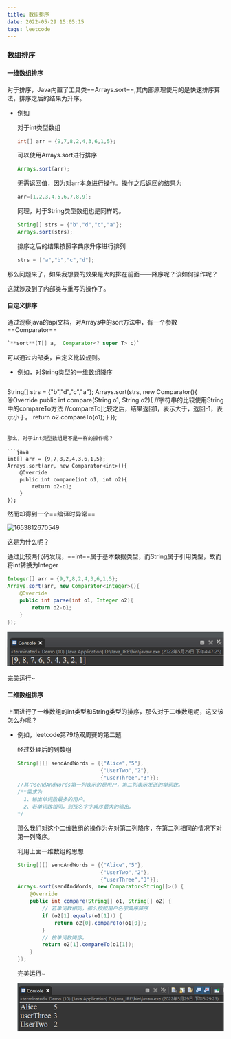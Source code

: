 ```yaml
---
title: 数组排序
date: 2022-05-29 15:05:15
tags: leetcode
---
```


### 数组排序

#### 一维数组排序

对于排序，Java内置了工具类==Arrays.sort==,其内部原理使用的是快速排序算法，排序之后的结果为升序。

- 例如

  对于int类型数组

  ```java
  int[] arr = {9,7,8,2,4,3,6,1,5};
  ```

  可以使用Arrays.sort进行排序

  ```java
  Arrays.sort(arr);
  ```

  无需返回值，因为对arr本身进行操作。操作之后返回的结果为

  ```java
  arr=[1,2,3,4,5,6,7,8,9];
  ```

  同理，对于String类型数组也是同样的。

  ```java
  String[] strs = {"b","d","c","a"};
  Arrays.sort(strs);
  ```

  排序之后的结果按照字典序升序进行排列

  ```java
  strs = ["a","b","c","d"];
  ```

那么问题来了，如果我想要的效果是大的排在前面——降序呢？该如何操作呢？

这就涉及到了内部类与重写的操作了。

#### 自定义排序

通过观察java的api文档，对Arrays中的sort方法中，有一个参数==Comparator==

```java
`**sort**(T[] a,  Comparator<? super T> c)`
```

可以通过内部类，自定义比较规则。

- 例如，对String类型的一维数组降序

  ```java
String[] strs = {"b","d","c","a"};
  Arrays.sort(strs, new Comparator<String>(){
      @Override
      public int compare(String o1, String o2){
          //字符串的比较使用String中的compareTo方法
          //compareTo比较之后，结果返回1，表示大于，返回-1，表示小于。
          return o2.compareTo(o1);
      }
  });
  ```
  
  那么，对于int类型数组是不是一样的操作呢？

  ```java
int[] arr = {9,7,8,2,4,3,6,1,5};
  Arrays.sort(arr, new Comparator<int>(){
      @Override
      public int compare(int o1, int o2){
          return o2-o1;
      }
  });
  ```
  
  然而却得到一个==编译时异常==

  ![1653812670549](../../../../%E7%AC%94%E8%AE%B0/hexo/source/_posts/%E6%95%B0%E7%BB%84%E6%8E%92%E5%BA%8F/1653812670549.png)

  这是为什么呢？

  通过比较两代码发现，==int==属于基本数据类型，而String属于引用类型，故而将int转换为Integer

  ```java
Integer[] arr = {9,7,8,2,4,3,6,1,5};
  Arrays.sort(arr, new Comparator<Integer>(){
      @Override
      public int parse(int o1, Integer o2){
          return o2-o1;
      }
  });
  ```
  
  ![1653814055658](数组排序/1653814055658.png)

  完美运行~



#### 二维数组排序

上面进行了一维数组的int类型和String类型的排序，那么对于二维数组呢，这又该怎么办呢？

- 例如，leetcode第79场双周赛的第二题

  经过处理后的到数组

  ```java 
  String[][] sendAndWords = {{"Alice","5"},
                             {"UserTwo","2"},
                             {"userThree","3"}};
  //其中sendAndWords第一列表示的是用户，第二列表示发送的单词数。
  /**需求为
    1、输出单词数最多的用户。
    2、若单词数相同，则按名字字典序最大的输出。
  */
  ```

  那么我们对这个二维数组的操作为先对第二列降序，在第二列相同的情况下对第一列降序。

  利用上面一维数组的思想

  ```java
  String[][] sendAndWords = {{"Alice","5"},
                             {"UserTwo","2"},
                             {"userThree","3"}};
  Arrays.sort(sendAndWords, new Comparator<String[]>() {
      @Override
      public int compare(String[] o1, String[] o2) {
          // 若单词数相同，那么按照用户名字典序降序
          if (o2[1].equals(o1[1])) {
              return o2[0].compareTo(o1[0]);
          }
          // 按单词数降序。
          return o2[1].compareTo(o1[1]);
      }
  });
  ```

  完美运行~

  ![1653816639187](数组排序/1653816639187.png)

  
